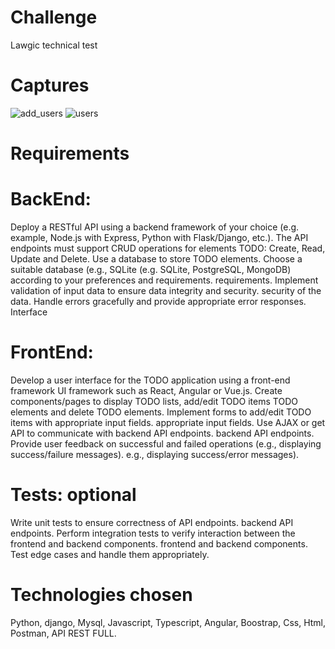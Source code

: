 # Challenge

Lawgic technical test

# Captures
![add_users](https://github.com/BraianTroncoso/challenge/assets/95662710/49bde402-6679-48bc-b400-9cb18a93557f)
![users](https://github.com/BraianTroncoso/challenge/assets/95662710/8b411b36-df61-4d0b-bc5b-b4f0047c9b26)


# Requirements

# BackEnd:

Deploy a RESTful API using a backend framework of your choice (e.g.
example, Node.js with Express, Python with Flask/Django, etc.).
The API endpoints must support CRUD operations for elements
TODO: Create, Read, Update and Delete.
Use a database to store TODO elements. Choose a suitable database (e.g., SQLite
(e.g. SQLite, PostgreSQL, MongoDB) according to your preferences and requirements.
requirements.
Implement validation of input data to ensure data integrity and security.
security of the data.
Handle errors gracefully and provide appropriate error responses.
Interface
 
# FrontEnd:

Develop a user interface for the TODO application using a front-end framework
UI framework such as React, Angular or Vue.js.
Create components/pages to display TODO lists, add/edit TODO items
TODO elements and delete TODO elements.
Implement forms to add/edit TODO items with appropriate input fields.
appropriate input fields.
Use AJAX or get API to communicate with backend API endpoints.
backend API endpoints.
Provide user feedback on successful and failed operations (e.g., displaying success/failure messages).
e.g., displaying success/error messages).

# Tests: optional

Write unit tests to ensure correctness of API endpoints.
backend API endpoints.
Perform integration tests to verify interaction between the frontend and backend components.
frontend and backend components.
Test edge cases and handle them appropriately.


# Technologies chosen

Python, django, Mysql, Javascript, Typescript, Angular, Boostrap, Css, Html, Postman, API REST FULL.


